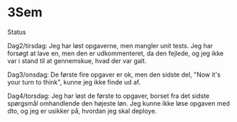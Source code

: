 # 3Sem

Status

Dag2/tirsdag: Jeg har løst opgaverne, men mangler unit tests. Jeg har forsøgt at lave en, men den er udkommenteret, da den fejlede, og jeg ikke var i stand til at gennemskue,
hvad der var galt.

Dag3/onsdag: De første fire opgaver er ok, men den sidste del, "Now it's your turn to think", kunne jeg ikke finde ud af.

Dag4/torsdag: Jeg har løst de første to opgaver, borset fra det sidste spørgsmål omhandlende den højeste løn. Jeg kunne ikke løse opgaven med dto, og jeg er usikker på,
hvordan jeg skal deploye.
